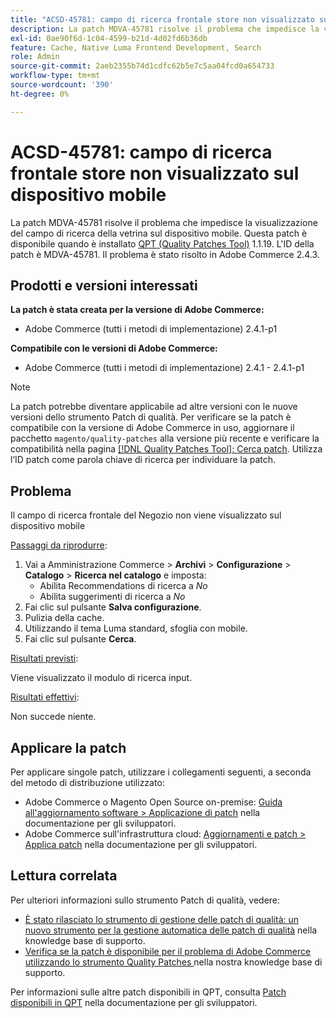 ```yaml
---
title: "ACSD-45781: campo di ricerca frontale store non visualizzato sul dispositivo mobile"
description: La patch MDVA-45781 risolve il problema che impedisce la visualizzazione del campo di ricerca della vetrina sul dispositivo mobile. Questa patch è disponibile quando è installato [Quality Patches Tool (QPT)](/help/announcements/adobe-commerce-announcements/magento-quality-patches-released-new-tool-to-self-serve-quality-patches.md) 1.1.19. L'ID della patch è MDVA-45781. Il problema è stato risolto in Adobe Commerce 2.4.3.
exl-id: 0ae90f6d-1c04-4599-b21d-4d02fd6b36db
feature: Cache, Native Luma Frontend Development, Search
role: Admin
source-git-commit: 2aeb2355b74d1cdfc62b5e7c5aa04fcd0a654733
workflow-type: tm+mt
source-wordcount: '390'
ht-degree: 0%

---
```


# ACSD-45781: campo di ricerca frontale store non visualizzato sul dispositivo mobile

La patch MDVA-45781 risolve il problema che impedisce la visualizzazione del campo di ricerca della vetrina sul dispositivo mobile. Questa patch è disponibile quando è installato [QPT (Quality Patches Tool)](/help/announcements/adobe-commerce-announcements/magento-quality-patches-released-new-tool-to-self-serve-quality-patches.md) 1.1.19. L&#39;ID della patch è MDVA-45781. Il problema è stato risolto in Adobe Commerce 2.4.3.

## Prodotti e versioni interessati

**La patch è stata creata per la versione di Adobe Commerce:**

* Adobe Commerce (tutti i metodi di implementazione) 2.4.1-p1

**Compatibile con le versioni di Adobe Commerce:**

* Adobe Commerce (tutti i metodi di implementazione) 2.4.1 - 2.4.1-p1

>[!NOTE]
>
>La patch potrebbe diventare applicabile ad altre versioni con le nuove versioni dello strumento Patch di qualità. Per verificare se la patch è compatibile con la versione di Adobe Commerce in uso, aggiornare il pacchetto `magento/quality-patches` alla versione più recente e verificare la compatibilità nella pagina [[!DNL Quality Patches Tool]: Cerca patch](https://experienceleague.adobe.com/tools/commerce-quality-patches/index.html?lang=it). Utilizza l’ID patch come parola chiave di ricerca per individuare la patch.

## Problema

Il campo di ricerca frontale del Negozio non viene visualizzato sul dispositivo mobile

<u>Passaggi da riprodurre</u>:

1. Vai a Amministrazione Commerce > **Archivi** > **Configurazione** > **Catalogo** > **Ricerca nel catalogo** e imposta:
   * Abilita Recommendations di ricerca a *No*
   * Abilita suggerimenti di ricerca a *No*
1. Fai clic sul pulsante **Salva configurazione**.
1. Pulizia della cache.
1. Utilizzando il tema Luma standard, sfoglia con mobile.
1. Fai clic sul pulsante **Cerca**.

<u>Risultati previsti</u>:

Viene visualizzato il modulo di ricerca input.

<u>Risultati effettivi</u>:

Non succede niente.

## Applicare la patch

Per applicare singole patch, utilizzare i collegamenti seguenti, a seconda del metodo di distribuzione utilizzato:

* Adobe Commerce o Magento Open Source on-premise: [Guida all&#39;aggiornamento software > Applicazione di patch](https://experienceleague.adobe.com/it/docs/commerce-operations/tools/quality-patches-tool/usage) nella documentazione per gli sviluppatori.
* Adobe Commerce sull&#39;infrastruttura cloud: [Aggiornamenti e patch > Applica patch](https://experienceleague.adobe.com/it/docs/commerce-cloud-service/user-guide/develop/upgrade/apply-patches) nella documentazione per gli sviluppatori.

## Lettura correlata

Per ulteriori informazioni sullo strumento Patch di qualità, vedere:

* [È stato rilasciato lo strumento di gestione delle patch di qualità: un nuovo strumento per la gestione automatica delle patch di qualità](/help/announcements/adobe-commerce-announcements/magento-quality-patches-released-new-tool-to-self-serve-quality-patches.md) nella knowledge base di supporto.
* [Verifica se la patch è disponibile per il problema di Adobe Commerce utilizzando lo strumento Quality Patches ](/help/support-tools/patches-available-in-qpt-tool/check-patch-for-magento-issue-with-magento-quality-patches.md) nella nostra knowledge base di supporto.

Per informazioni sulle altre patch disponibili in QPT, consulta [Patch disponibili in QPT](https://experienceleague.adobe.com/tools/commerce-quality-patches/index.html?lang=it) nella documentazione per gli sviluppatori.
